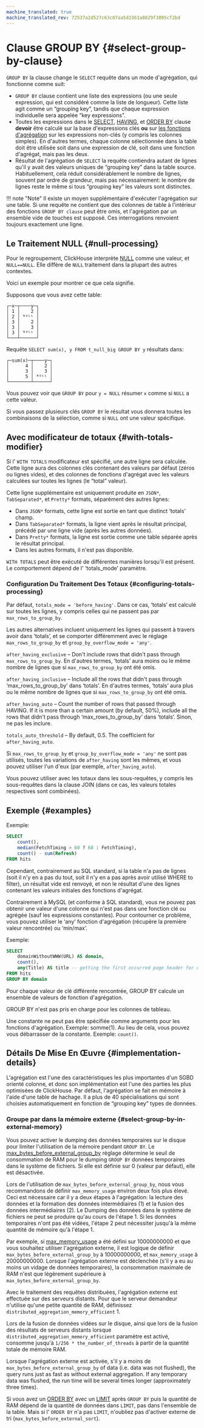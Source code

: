 ```yaml
---
machine_translated: true
machine_translated_rev: 72537a2d527c63c07aa5d2361a8829f3895cf2bd
---
```


# Clause GROUP BY {#select-group-by-clause}

`GROUP BY` la clause change le `SELECT` requête dans un mode d'agrégation, qui fonctionne comme suit:

-   `GROUP BY` clause contient une liste des expressions (ou une seule expression, qui est considéré comme la liste de longueur). Cette liste agit comme un “grouping key”, tandis que chaque expression individuelle sera appelée “key expressions”.
-   Toutes les expressions dans le [SELECT](index.md), [HAVING](having.md), et [ORDER BY](order-by.md) clause **devoir** être calculé sur la base d'expressions clés **ou** sur [les fonctions d'agrégation](../../../sql-reference/aggregate-functions/index.md) sur les expressions non-clés (y compris les colonnes simples). En d'autres termes, chaque colonne sélectionnée dans la table doit être utilisée soit dans une expression de clé, soit dans une fonction d'agrégat, mais pas les deux.
-   Résultat de l'agrégation de `SELECT` la requête contiendra autant de lignes qu'il y avait des valeurs uniques de “grouping key” dans la table source. Habituellement, cela réduit considérablement le nombre de lignes, souvent par ordre de grandeur, mais pas nécessairement: le nombre de lignes reste le même si tous “grouping key” les valeurs sont distinctes.

!!! note "Note"
    Il existe un moyen supplémentaire d'exécuter l'agrégation sur une table. Si une requête ne contient que des colonnes de table à l'intérieur des fonctions `GROUP BY clause` peut être omis, et l'agrégation par un ensemble vide de touches est supposé. Ces interrogations renvoient toujours exactement une ligne.

## Le Traitement NULL {#null-processing}

Pour le regroupement, ClickHouse interprète [NULL](../../syntax.md#null-literal) comme une valeur, et `NULL==NULL`. Elle diffère de `NULL` traitement dans la plupart des autres contextes.

Voici un exemple pour montrer ce que cela signifie.

Supposons que vous avez cette table:

``` text
┌─x─┬────y─┐
│ 1 │    2 │
│ 2 │ ᴺᵁᴸᴸ │
│ 3 │    2 │
│ 3 │    3 │
│ 3 │ ᴺᵁᴸᴸ │
└───┴──────┘
```

Requête `SELECT sum(x), y FROM t_null_big GROUP BY y` résultats dans:

``` text
┌─sum(x)─┬────y─┐
│      4 │    2 │
│      3 │    3 │
│      5 │ ᴺᵁᴸᴸ │
└────────┴──────┘
```

Vous pouvez voir que `GROUP BY` pour `y = NULL` résumer `x` comme si `NULL` a cette valeur.

Si vous passez plusieurs clés `GROUP BY` le résultat vous donnera toutes les combinaisons de la sélection, comme si `NULL` ont une valeur spécifique.

## Avec modificateur de totaux {#with-totals-modifier}

Si l' `WITH TOTALS` modificateur est spécifié, une autre ligne sera calculée. Cette ligne aura des colonnes clés contenant des valeurs par défaut (zéros ou lignes vides), et des colonnes de fonctions d'agrégat avec les valeurs calculées sur toutes les lignes (le “total” valeur).

Cette ligne supplémentaire est uniquement produite en `JSON*`, `TabSeparated*`, et `Pretty*` formats, séparément des autres lignes:

-   Dans `JSON*` formats, cette ligne est sortie en tant que distinct ‘totals’ champ.
-   Dans `TabSeparated*` formats, la ligne vient après le résultat principal, précédé par une ligne vide (après les autres données).
-   Dans `Pretty*` formats, la ligne est sortie comme une table séparée après le résultat principal.
-   Dans les autres formats, il n'est pas disponible.

`WITH TOTALS` peut être exécuté de différentes manières lorsqu'il est présent. Le comportement dépend de l' ‘totals_mode’ paramètre.

### Configuration Du Traitement Des Totaux {#configuring-totals-processing}

Par défaut, `totals_mode = 'before_having'`. Dans ce cas, ‘totals’ est calculé sur toutes les lignes, y compris celles qui ne passent pas par `max_rows_to_group_by`.

Les autres alternatives incluent uniquement les lignes qui passent à travers avoir dans ‘totals’, et se comporter différemment avec le réglage `max_rows_to_group_by` et `group_by_overflow_mode = 'any'`.

`after_having_exclusive` – Don't include rows that didn't pass through `max_rows_to_group_by`. En d'autres termes, ‘totals’ aura moins ou le même nombre de lignes que si `max_rows_to_group_by` ont été omis.

`after_having_inclusive` – Include all the rows that didn't pass through ‘max_rows_to_group_by’ dans ‘totals’. En d'autres termes, ‘totals’ aura plus ou le même nombre de lignes que si `max_rows_to_group_by` ont été omis.

`after_having_auto` – Count the number of rows that passed through HAVING. If it is more than a certain amount (by default, 50%), include all the rows that didn't pass through ‘max_rows_to_group_by’ dans ‘totals’. Sinon, ne pas les inclure.

`totals_auto_threshold` – By default, 0.5. The coefficient for `after_having_auto`.

Si `max_rows_to_group_by` et `group_by_overflow_mode = 'any'` ne sont pas utilisés, toutes les variations de `after_having` sont les mêmes, et vous pouvez utiliser l'un d'eux (par exemple, `after_having_auto`).

Vous pouvez utiliser avec les totaux dans les sous-requêtes, y compris les sous-requêtes dans la clause JOIN (dans ce cas, les valeurs totales respectives sont combinées).

## Exemple {#examples}

Exemple:

``` sql
SELECT
    count(),
    median(FetchTiming > 60 ? 60 : FetchTiming),
    count() - sum(Refresh)
FROM hits
```

Cependant, contrairement au SQL standard, si la table n'a pas de lignes (soit il n'y en a pas du tout, soit il n'y en a pas après avoir utilisé WHERE to filter), un résultat vide est renvoyé, et non le résultat d'une des lignes contenant les valeurs initiales des fonctions d'agrégat.

Contrairement à MySQL (et conforme à SQL standard), vous ne pouvez pas obtenir une valeur d'une colonne qui n'est pas dans une fonction clé ou agrégée (sauf les expressions constantes). Pour contourner ce problème, vous pouvez utiliser le ‘any’ fonction d'agrégation (récupère la première valeur rencontrée) ou ‘min/max’.

Exemple:

``` sql
SELECT
    domainWithoutWWW(URL) AS domain,
    count(),
    any(Title) AS title -- getting the first occurred page header for each domain.
FROM hits
GROUP BY domain
```

Pour chaque valeur de clé différente rencontrée, GROUP BY calcule un ensemble de valeurs de fonction d'agrégation.

GROUP BY n'est pas pris en charge pour les colonnes de tableau.

Une constante ne peut pas être spécifiée comme arguments pour les fonctions d'agrégation. Exemple: somme(1). Au lieu de cela, vous pouvez vous débarrasser de la constante. Exemple: `count()`.

## Détails De Mise En Œuvre {#implementation-details}

L'agrégation est l'une des caractéristiques les plus importantes d'un SGBD orienté colonne, et donc son implémentation est l'une des parties les plus optimisées de ClickHouse. Par défaut, l'agrégation se fait en mémoire à l'aide d'une table de hachage. Il a plus de 40 spécialisations qui sont choisies automatiquement en fonction de “grouping key” types de données.

### Groupe par dans la mémoire externe {#select-group-by-in-external-memory}

Vous pouvez activer le dumping des données temporaires sur le disque pour limiter l'utilisation de la mémoire pendant `GROUP BY`.
Le [max_bytes_before_external_group_by](../../../operations/settings/settings.md#settings-max_bytes_before_external_group_by) réglage détermine le seuil de consommation de RAM pour le dumping `GROUP BY` données temporaires dans le système de fichiers. Si elle est définie sur 0 (valeur par défaut), elle est désactivée.

Lors de l'utilisation de `max_bytes_before_external_group_by`, nous vous recommandons de définir `max_memory_usage` environ deux fois plus élevé. Ceci est nécessaire car il y a deux étapes à l'agrégation: la lecture des données et la formation des données intermédiaires (1) et la fusion des données intermédiaires (2). Le Dumping des données dans le système de fichiers ne peut se produire qu'au cours de l'étape 1. Si les données temporaires n'ont pas été vidées, l'étape 2 peut nécessiter jusqu'à la même quantité de mémoire qu'à l'étape 1.

Par exemple, si [max_memory_usage](../../../operations/settings/settings.md#settings_max_memory_usage) a été défini sur 10000000000 et que vous souhaitez utiliser l'agrégation externe, il est logique de définir `max_bytes_before_external_group_by` à 10000000000, et `max_memory_usage` à 20000000000. Lorsque l'agrégation externe est déclenchée (s'il y a eu au moins un vidage de données temporaires), la consommation maximale de RAM n'est que légèrement supérieure à `max_bytes_before_external_group_by`.

Avec le traitement des requêtes distribuées, l'agrégation externe est effectuée sur des serveurs distants. Pour que le serveur demandeur n'utilise qu'une petite quantité de RAM, définissez `distributed_aggregation_memory_efficient` 1.

Lors de la fusion de données vidées sur le disque, ainsi que lors de la fusion des résultats de serveurs distants lorsque `distributed_aggregation_memory_efficient` paramètre est activé, consomme jusqu'à `1/256 * the_number_of_threads` à partir de la quantité totale de mémoire RAM.

Lorsque l'agrégation externe est activée, s'il y a moins de `max_bytes_before_external_group_by` of data (i.e. data was not flushed), the query runs just as fast as without external aggregation. If any temporary data was flushed, the run time will be several times longer (approximately three times).

Si vous avez un [ORDER BY](order-by.md) avec un [LIMIT](limit.md) après `GROUP BY` puis la quantité de RAM dépend de la quantité de données dans `LIMIT`, pas dans l'ensemble de la table. Mais si l' `ORDER BY` n'a pas `LIMIT`, n'oubliez pas d'activer externe de tri (`max_bytes_before_external_sort`).

